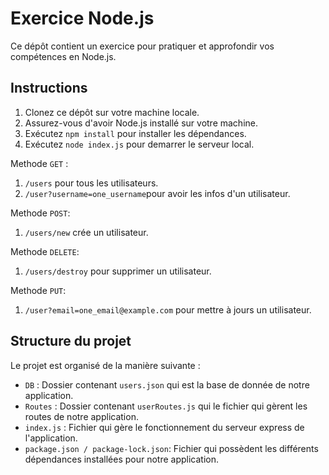 # Exercice Node.js

Ce dépôt contient un exercice pour pratiquer et approfondir vos compétences en Node.js.

## Instructions

1. Clonez ce dépôt sur votre machine locale.
2. Assurez-vous d'avoir Node.js installé sur votre machine.
3. Exécutez `npm install` pour installer les dépendances.
5. Exécutez `node index.js` pour demarrer le serveur local.

Methode `GET` :

1. `/users` pour tous les utilisateurs.
2. `/user?username=one_username`pour avoir les infos d'un utilisateur.

Methode `POST`:

1. `/users/new` crée un utilisateur.

Methode `DELETE`:
1. `/users/destroy` pour supprimer un utilisateur.

Methode `PUT`:
1. `/user?email=one_email@example.com` pour mettre à jours un utilisateur.


## Structure du projet

Le projet est organisé de la manière suivante :

- `DB` : Dossier contenant `users.json` qui est la base de donnée de notre application.
- `Routes` : Dossier contenant `userRoutes.js` qui le fichier qui gèrent les routes de notre application.
- `index.js` : Fichier qui gère le fonctionnement du serveur express de l'application. 
- `package.json / package-lock.json`: Fichier qui possèdent les différents dépendances installées pour notre application.


